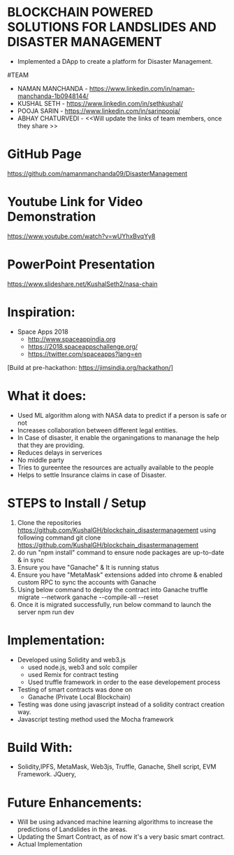 # BLOCKCHAIN POWERED SOLUTIONS FOR LANDSLIDES AND DISASTER MANAGEMENT
* Implemented a DApp to create a platform for Disaster Management.

#TEAM
* NAMAN MANCHANDA         - https://www.linkedin.com/in/naman-manchanda-1b0948144/
* KUSHAL SETH             - https://www.linkedin.com/in/sethkushal/
* POOJA SARIN             - https://www.linkedin.com/in/sarinpooja/
* ABHAY CHATURVEDI        - <<Will update the links of team members, once they share >>

# GitHub Page
  https://github.com/namanmanchanda09/DisasterManagement
 
# Youtube Link for Video Demonstration
  https://www.youtube.com/watch?v=wUYhxBvqYy8

# PowerPoint Presentation
  https://www.slideshare.net/KushalSeth2/nasa-chain

# Inspiration:
* Space Apps 2018
    - http://www.spaceappindia.org
    - https://2018.spaceappschallenge.org/
    - https://twitter.com/spaceapps?lang=en

[Build at pre-hackathon: https://jimsindia.org/hackathon/]

# What it does:
* Used ML algorithm along with NASA data to predict if a person is safe or not 
* Increases collaboration between different legal entities.
* In Case of disaster, it enable the organingations to mananage the help that they are providing.
* Reduces delays in serverices
* No middle party
* Tries to gureentee the resources are actually available to the people
* Helps to settle Insurance claims in case of Disaster.

# STEPS to Install / Setup
1) Clone the repositories https://github.com/KushalGH/blockchain_disastermanagement using following command
git clone https://github.com/KushalGH/blockchain_disastermanagement
2) do run "npm install" command to ensure node packages are up-to-date & in sync
3) Ensure you have "Ganache" & It is running status
4) Ensure you have "MetaMask" extensions added into chrome & enabled custom RPC to sync the accounts with Ganache
5) Using below command to deploy the contract into Ganache
   truffle migrate --network ganache --compile-all --reset
6) Once it is migrated successfully, run below command to launch the server
   npm run dev


# Implementation:
* Developed using Solidity and web3.js
  * used node.js, web3 and solc compiler
  * used Remix for contract testing
  * Used truffle framework in order to the ease developement process
* Testing of smart contracts was done on 
  * Ganache (Private Local Blockchain)
* Testing was done using javascript instead of a solidity contract creation way.
* Javascript testing method used the Mocha framework
  
# Build With:
* Solidity,IPFS, MetaMask, Web3js, Truffle, Ganache, Shell script, EVM Framework. JQuery, 

# Future Enhancements:
* Will be using advanced machine learning algorithms to increase the predictions of Landslides in the areas.
* Updating the Smart Contract, as of now it's a very basic smart contract.
* Actual Implementation





